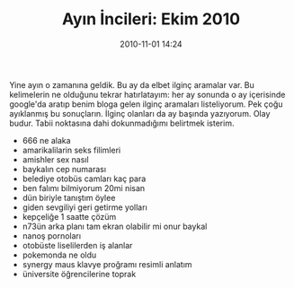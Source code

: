 ﻿---
layout: post
title: "Ayın İncileri: Ekim 2010"
date: 2010-11-01 14:24
comments: true
categories: ['absürd']
---
Yine ayın o zamanına geldik. Bu ay da elbet ilginç aramalar var. Bu kelimelerin ne olduğunu tekrar hatırlatayım: her ay sonunda o ay içerisinde google'da aratıp benim bloga gelen ilginç aramaları listeliyorum. Pek çoğu ayıklanmış bu sonuçların. İlginç olanları da ay başında yazıyorum. Olay budur. Tabii noktasına dahi dokunmadığımı belirtmek isterim.
<ul>
	<li>666 ne alaka</li>
	<li>amarikalilarin seks filimleri</li>
	<li>amishler sex nasıl</li>
	<li>baykalın cep numarası</li>
	<li>belediye otobüs camları kaç para</li>
	<li>ben falımı bilmiyorum 20mi nisan</li>
	<li>dün biriyle tanıştım öylee</li>
	<li>giden sevgiliyi geri getirme yolları</li>
	<li>kepçeliğe 1 saatte çözüm</li>
	<li>n73ün arka planı tam ekran olabilir mi onur baykal</li>
	<li>nanoş pornoları</li>
	<li>otobüste liselilerden iş alanlar</li>
	<li>pokemonda ne oldu</li>
	<li>synergy maus klavye proğramı resimli anlatım</li>
	<li>üniversite öğrencilerine toprak</li>
</ul>
